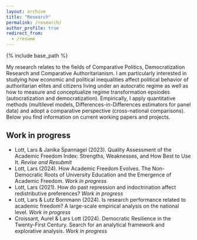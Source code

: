 ```yaml
---
layout: archive
title: "Research"
permalink: /research/
author_profile: true
redirect_from:
  - /resume
---
```


{% include base_path %}

My research relates to the fields of Comparative Politics, Democratization Research and Comparative Authoritarianism. I am particularly interested in studying how economic and political inequalities affect political behavior of authoritarian elites and citizens living under an autocratic regime as well as how to measure and conceptualize regime transformation epsiodes (autocratization and democratization). Empirically, I apply quantitative methods (multilevel models, Differences-in-Differences estimators for panel data) and adopt a comparative perspective (cross-national comparisons). Below you find information on current working papers and projects.  

Work in progress
------

*  Lott, Lars & Janika Spannagel (2023). Quality Assessment of the Academic Freedom Index: Strengths, Weaknesses, and How Best to Use It. *Revise and Resubmit*
*  Lott, Lars (2024). How Academic Freedom Evolves. The Non-Democratic Roots of University Education and the Emergence of Academic Freedom. *Work in progress*
*  Lott, Lars (2021). How do past repression and indoctrination affect redistributive preferences? *Work in progress*
*  Lott, Lars & Lutz Bornmann (2024). Is research performance related to academic freedom? A large-scale empirical analysis on the national level. *Work in progress*
*  Croissant, Aurel & Lars Lott (2024). Democratic Resilience in the Twenty-First Century. Search for an analytical framework and explorative analysis. *Work in progress*








